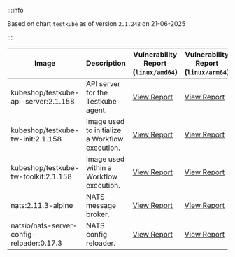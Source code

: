 :::info

Based on chart `testkube` as of version `2.1.248` on 21-06-2025

:::

| Image | Description | Vulnerability Report (`linux/amd64`) | Vulnerability Report (`linux/arm64`) | Docker Image |
|-------|-------------|----------------------------------------|----------------------------------------|--------------|
| kubeshop/testkube-api-server:2.1.158 | API server for the Testkube agent. | [View Report](./testkube-api-server-2.1.158_linux_amd64.md) | [View Report](./testkube-api-server-2.1.158_linux_arm64.md) | [View Image](https://hub.docker.com/layers/kubeshop/testkube-api-server/2.1.158/images/sha256-0ced6f7d31fbb8c044d2c6f92cd8a2b4960d1dd0565434be18229efabfbd9506?context=explore) |
| kubeshop/testkube-tw-init:2.1.158 | Image used to initialize a Workflow execution. | [View Report](./testkube-tw-init-2.1.158_linux_amd64.md) | [View Report](./testkube-tw-init-2.1.158_linux_arm64.md) | [View Image](https://hub.docker.com/layers/kubeshop/testkube-tw-init/2.1.158/images/sha256-495a7011a15f14cbe5808abbbc7b7170a27461f0a8d92a036fdc0c40ee08441c?context=explore) |
| kubeshop/testkube-tw-toolkit:2.1.158 | Image used within a Workflow execution. | [View Report](./testkube-tw-toolkit-2.1.158_linux_amd64.md) | [View Report](./testkube-tw-toolkit-2.1.158_linux_arm64.md) | [View Image](https://hub.docker.com/layers/kubeshop/testkube-tw-toolkit/2.1.158/images/sha256-996ff90fc0e6f923173b39ff708511e4ed253de9f5dd86ba4746a7630371f16f?context=explore) |
| nats:2.11.3-alpine | NATS message broker. | [View Report](./nats-2.11.3-alpine_linux_amd64.md) | [View Report](./nats-2.11.3-alpine_linux_arm64.md) | [View Image](https://hub.docker.com/layers/library/nats/2.11.3-alpine/images/sha256-f6be324fcee27f2a91178d74f77bb4ba3e5a9d2e72ba7d6871f45d14aadca40a?context=explore) |
| natsio/nats-server-config-reloader:0.17.3 | NATS config reloader. | [View Report](./nats-server-config-reloader-0.17.3_linux_amd64.md) | [View Report](./nats-server-config-reloader-0.17.3_linux_arm64.md) | [View Image](https://hub.docker.com/layers/natsio/nats-server-config-reloader/0.17.3/images/sha256-6798c689cca8a98f34e57db124abe46c81edf9bfb02d54ad85da60d0e41ef592?context=explore) |

